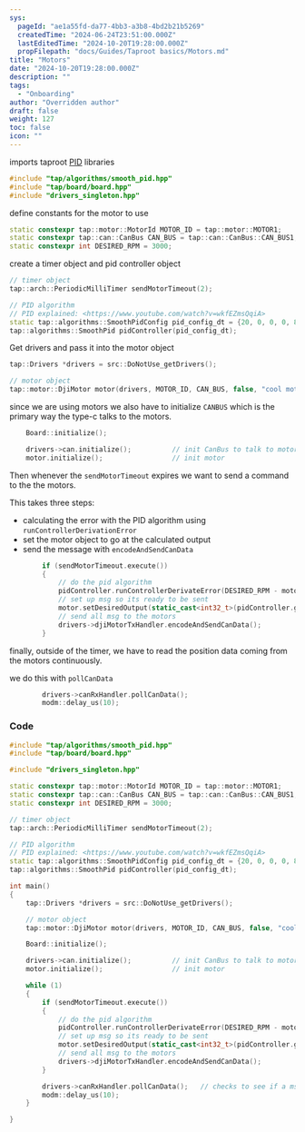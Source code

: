 ```yaml
---
sys:
  pageId: "ae1a55fd-da77-4bb3-a3b8-4bd2b21b5269"
  createdTime: "2024-06-24T23:51:00.000Z"
  lastEditedTime: "2024-10-20T19:28:00.000Z"
  propFilepath: "docs/Guides/Taproot basics/Motors.md"
title: "Motors"
date: "2024-10-20T19:28:00.000Z"
description: ""
tags:
  - "Onboarding"
author: "Overridden author"
draft: false
weight: 127
toc: false
icon: ""
---
```


imports taproot [PID](https://www.youtube.com/watch?v=wkfEZmsQqiA) libraries

```cpp
#include "tap/algorithms/smooth_pid.hpp"
#include "tap/board/board.hpp"
#include "drivers_singleton.hpp"
```

define constants for the motor to use

```cpp
static constexpr tap::motor::MotorId MOTOR_ID = tap::motor::MOTOR1;
static constexpr tap::can::CanBus CAN_BUS = tap::can::CanBus::CAN_BUS1;
static constexpr int DESIRED_RPM = 3000;
```

create a timer object and pid controller object

```cpp
// timer object
tap::arch::PeriodicMilliTimer sendMotorTimeout(2);

// PID algorithm
// PID explained: <https://www.youtube.com/watch?v=wkfEZmsQqiA>
static tap::algorithms::SmoothPidConfig pid_config_dt = {20, 0, 0, 0, 8000, 1, 0, 1, 0};
tap::algorithms::SmoothPid pidController(pid_config_dt);
```

Get drivers and pass it into the motor object

```cpp
tap::Drivers *drivers = src::DoNotUse_getDrivers();

// motor object
tap::motor::DjiMotor motor(drivers, MOTOR_ID, CAN_BUS, false, "cool motor");
```

since we are using motors we also have to initialize `CANBUS` which is the primary way the type-c talks to the motors.

```cpp
    Board::initialize();

    drivers->can.initialize();          // init CanBus to talk to motor
    motor.initialize();                 // init motor
```

Then whenever the `sendMotorTimeout` expires we want to send a command to the the motors.

This takes three steps:

- calculating the error with the PID algorithm using `runControllerDerivationError`
- set the motor object to go at the calculated output
- send the message with `encodeAndSendCanData`

```cpp
        if (sendMotorTimeout.execute())
        {
            // do the pid algorithm
            pidController.runControllerDerivateError(DESIRED_RPM - motor.getShaftRPM(), 1); 
            // set up msg so its ready to be sent
            motor.setDesiredOutput(static_cast<int32_t>(pidController.getOutput()));
            // send all msg to the motors
            drivers->djiMotorTxHandler.encodeAndSendCanData();                                            
        }
```

finally, outside of the timer, we have to read the position data coming from the motors continuously.

we do this with `pollCanData`

```cpp
        drivers->canRxHandler.pollCanData();                                                            // checks to see if a msg is waiting
        modm::delay_us(10);
```

### Code

```cpp
#include "tap/algorithms/smooth_pid.hpp"
#include "tap/board/board.hpp"

#include "drivers_singleton.hpp"

static constexpr tap::motor::MotorId MOTOR_ID = tap::motor::MOTOR1;
static constexpr tap::can::CanBus CAN_BUS = tap::can::CanBus::CAN_BUS1;
static constexpr int DESIRED_RPM = 3000;

// timer object
tap::arch::PeriodicMilliTimer sendMotorTimeout(2);

// PID algorithm
// PID explained: <https://www.youtube.com/watch?v=wkfEZmsQqiA>
static tap::algorithms::SmoothPidConfig pid_config_dt = {20, 0, 0, 0, 8000, 1, 0, 1, 0};
tap::algorithms::SmoothPid pidController(pid_config_dt);

int main()
{
    tap::Drivers *drivers = src::DoNotUse_getDrivers();

    // motor object
    tap::motor::DjiMotor motor(drivers, MOTOR_ID, CAN_BUS, false, "cool motor");

    Board::initialize();

    drivers->can.initialize();          // init CanBus to talk to motor
    motor.initialize();                 // init motor

    while (1)
    {
        if (sendMotorTimeout.execute())
        {
            // do the pid algorithm
            pidController.runControllerDerivateError(DESIRED_RPM - motor.getShaftRPM(), 1);  
            // set up msg so its ready to be sent
            motor.setDesiredOutput(static_cast<int32_t>(pidController.getOutput()));
            // send all msg to the motors
            drivers->djiMotorTxHandler.encodeAndSendCanData();
        }

        drivers->canRxHandler.pollCanData();   // checks to see if a msg is waiting
        modm::delay_us(10);
    }

}
```
